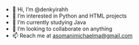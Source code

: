 - 👋 Hi, I’m @denkyirahh
- 👀 I’m interested in Python and HTML projects
- 🌱 I’m currently studying Java
- 💞️ I’m looking to collaborate on anything
- 📫 Reach me at asomanimichaelma@gmail.com

<!---
denkyirahh/denkyirahh is a ✨ special ✨ repository because its `README.md` (this file) appears on your GitHub profile.
You can click the Preview link to take a look at your changes.
--->
